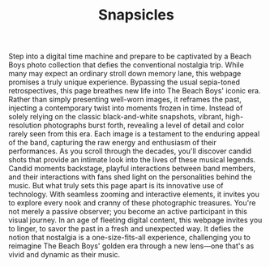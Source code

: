 <body>
  <div class="wrapper2">
    <header class="header2">
      <div class="background2"></div>
      <div class="foreground2"></div>
      <h1 class="title2">Snapsicles</h1>
    </header>
    <section class="section2">
      Step into a digital time machine and prepare to be captivated by a Beach
      Boys photo collection that defies the conventional nostalgia trip. While
      many may expect an ordinary stroll down memory lane, this webpage promises
      a truly unique experience. Bypassing the usual sepia-toned retrospectives,
      this page breathes new life into The Beach Boys' iconic era. Rather than
      simply presenting well-worn images, it reframes the past, injecting a
      contemporary twist into moments frozen in time. Instead of solely relying
      on the classic black-and-white snapshots, vibrant, high-resolution
      photographs burst forth, revealing a level of detail and color rarely seen
      from this era. Each image is a testament to the enduring appeal of the
      band, capturing the raw energy and enthusiasm of their performances. As
      you scroll through the decades, you'll discover candid shots that provide
      an intimate look into the lives of these musical legends. Candid moments
      backstage, playful interactions between band members, and their
      interactions with fans shed light on the personalities behind the music.
      But what truly sets this page apart is its innovative use of technology.
      With seamless zooming and interactive elements, it invites you to explore
      every nook and cranny of these photographic treasures. You're not merely a
      passive observer; you become an active participant in this visual journey.
      In an age of fleeting digital content, this webpage invites you to linger,
      to savor the past in a fresh and unexpected way. It defies the notion that
      nostalgia is a one-size-fits-all experience, challenging you to reimagine
      The Beach Boys' golden era through a new lens—one that's as vivid and
      dynamic as their music.
    </section>
  </div>
</body>